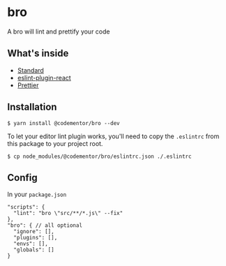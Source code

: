 # bro
A bro will lint and prettify your code

## What's inside
- [Standard](https://github.com/standard/standard)
- [eslint-plugin-react](https://github.com/yannickcr/eslint-plugin-react)
- [Prettier](https://github.com/prettier/prettier)

## Installation

```
$ yarn install @codementor/bro --dev
```

To let your editor lint plugin works, you'll need to copy the `.eslintrc` from this package to your project root.
```
$ cp node_modules/@codementor/bro/eslintrc.json ./.eslintrc
```

## Config

In your `package.json`

```
"scripts": {
  "lint": "bro \"src/**/*.js\" --fix"
},
"bro": { // all optional
  "ignore": [],
  "plugins": [],
  "envs": [],
  "globals": []
}
```

